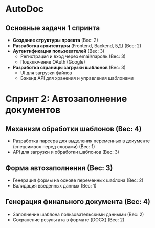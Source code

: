 # AutoDoc  

## Основные задачи 1 спринта

- **Создание структуры проекта** (Вес: 2)  
- **Разработка архитектуры** (Frontend, Backend, БД)  (Вес: 2)
- **Аутентификация пользователей** (Вес: 3) 
  - Регистрация и вход через email/пароль (Вес: 3)
  - Подключение OAuth (Google) 
- **Разработка страницы загрузки шаблонов** (Вес: 3)
  - UI для загрузки файлов  
  - Бэкенд API для хранения и управления шаблонами  

# Спринт 2: Автозаполнение документов  

## **Механизм обработки шаблонов** (Вес: 4)  
- Разработка парсера для выделения переменных в документе (спецсимвол перед словами)  (Вес: 1)
- API для загрузки и обработки шаблонов  (Вес: 3)

## **Форма автозаполнения** (Вес: 3)  
- Генерация формы на основе переменных шаблона  (Вес: 2)
- Валидация введенных данных  (Вес: 1)

## **Генерация финального документа** (Вес: 4)  
- Заполнение шаблона пользовательскими данными  (Вес: 2)
- Сохранение результата в формате (DOCX)  (Вес: 2)

